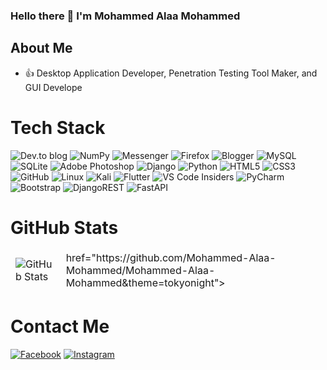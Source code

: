 ### __Hello there 👋 I'm Mohammed Alaa Mohammed__

## About Me
- 👍 Desktop Application Developer, Penetration Testing Tool Maker, and GUI Develope

# Tech Stack
![Dev.to blog](https://img.shields.io/badge/dev.to-0A0A0A?style=for-the-badge&logo=dev.to&logoColor=white) ![NumPy](https://img.shields.io/badge/numpy-%23013243.svg?style=for-the-badge&logo=numpy&logoColor=white) ![Messenger](https://img.shields.io/badge/Messenger-00B2FF?style=for-the-badge&logo=messenger&logoColor=white) ![Firefox](https://img.shields.io/badge/Firefox-FF7139?style=for-the-badge&logo=Firefox-Browser&logoColor=white) ![Blogger](https://img.shields.io/badge/Blogger-FF5722?style=for-the-badge&logo=blogger&logoColor=white) ![MySQL](https://img.shields.io/badge/mysql-%2300f.svg?style=for-the-badge&logo=mysql&logoColor=white) ![SQLite](https://img.shields.io/badge/sqlite-%2307405e.svg?style=for-the-badge&logo=sqlite&logoColor=white) ![Adobe Photoshop](https://img.shields.io/badge/adobe%20photoshop-%2331A8FF.svg?style=for-the-badge&logo=adobe%20photoshop&logoColor=white) ![Django](https://img.shields.io/badge/django-%23092E20.svg?style=for-the-badge&logo=django&logoColor=white) ![Python](https://img.shields.io/badge/python-3670A0?style=for-the-badge&logo=python&logoColor=ffdd54) ![HTML5](https://img.shields.io/badge/html5-%23E34F26.svg?style=for-the-badge&logo=html5&logoColor=white) ![CSS3](https://img.shields.io/badge/css3-%231572B6.svg?style=for-the-badge&logo=css3&logoColor=white) ![GitHub](https://img.shields.io/badge/github-%23121011.svg?style=for-the-badge&logo=github&logoColor=white) ![Linux](https://img.shields.io/badge/Linux-FCC624?style=for-the-badge&logo=linux&logoColor=black) ![Kali](https://img.shields.io/badge/Kali-268BEE?style=for-the-badge&logo=kalilinux&logoColor=white) ![Flutter](https://img.shields.io/badge/Flutter-%2302569B.svg?style=for-the-badge&logo=Flutter&logoColor=white) ![VS Code Insiders](https://img.shields.io/badge/VS%20Code%20Insiders-35b393.svg?style=for-the-badge&logo=visual-studio-code&logoColor=white) ![PyCharm](https://img.shields.io/badge/pycharm-143?style=for-the-badge&logo=pycharm&logoColor=black&color=black&labelColor=green) ![Bootstrap](https://img.shields.io/badge/bootstrap-%23563D7C.svg?style=for-the-badge&logo=bootstrap&logoColor=white) ![DjangoREST](https://img.shields.io/badge/DJANGO-REST-ff1709?style=for-the-badge&logo=django&logoColor=white&color=ff1709&labelColor=gray) ![FastAPI](https://img.shields.io/badge/FastAPI-005571?style=for-the-badge&logo=fastapi)

# GitHub Stats
<table align="center" border="0" cellpadding="0" cellspacing="0">
  <thead>
    <tr>
      <td>
        <img
          src="https://github-readme-stats.vercel.app/api?username=https://github.com/Mohammed-Alaa-Mohammed/Mohammed-Alaa-Mohammed&show_icons=true&locale=en&theme=tokyonight&count_private=true"
          alt="GitHub Stats"
        />
      </td>
      <td>
        <a
        <img
          src="https://img.icons8.com/?size=48&id=70yRC8npwT3d&format=pn alt="GitHub Stats"/> href="https://github.com/Mohammed-Alaa-Mohammed/Mohammed-Alaa-Mohammed&theme=tokyonight">
        </a>
      </td>
    </tr>
  </thead>
</table>

# Contact Me
[![Facebook](https://img.shields.io/badge/Facebook-%231877F2.svg?style=for-the-badge&logo=Facebook&logoColor=white)](https://www.facebook.com/mohamedalaamohame?mibextid=ZbWKwL) [![Instagram](https://img.shields.io/badge/Instagram-%23E4405F.svg?style=for-the-badge&logo=Instagram&logoColor=white)](https://www.instagram.com/m0o.22__/#)
